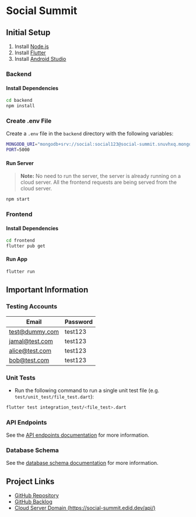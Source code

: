 # Social Summit

## Initial Setup

1. Install [Node.js](https://nodejs.org/en/download/)
2. Install [Flutter](https://flutter.dev/docs/get-started/install)
3. Install [Android Studio](https://developer.android.com/studio/install)

### Backend

#### Install Dependencies

```bash
cd backend
npm install
```

### Create .env File

Create a `.env` file in the `backend` directory with the following variables:

```bash
MONGODB_URI="mongodb+srv://social:social123@social-summit.snuvhxq.mongodb.net/social-summit?retryWrites=true&w=majority"
PORT=5000
```

#### Run Server

> **Note:** No need to run the server, the server is already running on a cloud server.
> All the frontend requests are being served from the cloud server.

```bash
npm start
```

### Frontend

#### Install Dependencies

```bash
cd frontend
flutter pub get
```

#### Run App

```bash
flutter run
```

## Important Information

### Testing Accounts

| Email          | Password |
| -------------- | -------- |
| test@dummy.com | test123  |
| jamal@test.com | test123  |
| alice@test.com | test123  |
| bob@test.com   | test123  |

### Unit Tests

- Run the following command to run a single unit test file (e.g. `test/unit_test/file_test.dart`):

```bash
flutter test integration_test/<file_test>.dart
```

### API Endpoints

See the [API endpoints documentation](backend/Routes.md) for more information.

### Database Schema

See the [database schema documentation](backend/Database.md) for more information.

## Project Links

- [GitHub Repository](https://github.com/FranciscoCardita/social-summit)
- [GitHub Backlog](https://github.com/users/FranciscoCardita/projects/2)
- [Cloud Server Domain (https://social-summit.edid.dev/api/)](https://social-summit.edid.dev/api/)